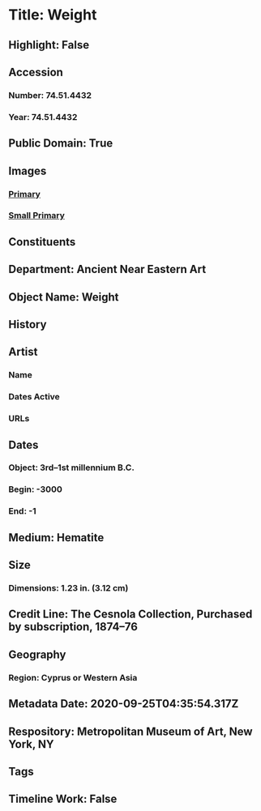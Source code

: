 # Title: Weight
## Highlight: False
## Accession
### Number: 74.51.4432
### Year: 74.51.4432
## Public Domain: True
## Images
### [Primary](https://images.metmuseum.org/CRDImages/an/original/ME74_51_4432.jpg)
### [Small Primary](https://images.metmuseum.org/CRDImages/an/web-large/ME74_51_4432.jpg)
## Constituents
## Department: Ancient Near Eastern Art
## Object Name: Weight
## History
## Artist
### Name
### Dates Active
### URLs
## Dates
### Object: 3rd–1st millennium B.C.
### Begin: -3000
### End: -1
## Medium: Hematite
## Size
### Dimensions: 1.23 in. (3.12 cm)
## Credit Line: The Cesnola Collection, Purchased by subscription, 1874–76
## Geography
### Region: Cyprus or Western Asia
## Metadata Date: 2020-09-25T04:35:54.317Z
## Respository: Metropolitan Museum of Art, New York, NY
## Tags
## Timeline Work: False
